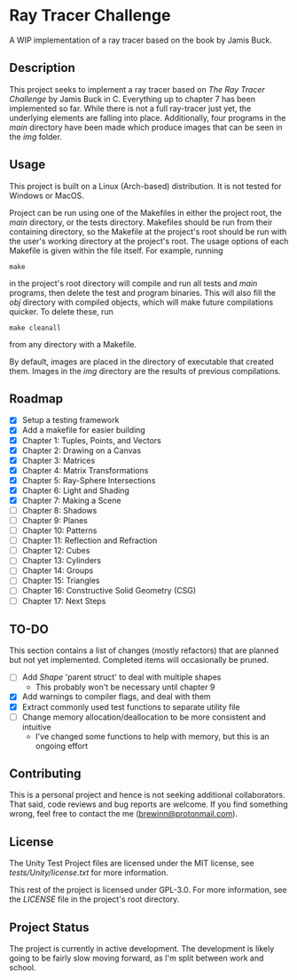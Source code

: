 # Ray Tracer Challenge 
A WIP implementation of a ray tracer based on the book by Jamis Buck.

## Description

This project seeks to implement a ray tracer based on _The Ray Tracer
Challenge_ by Jamis Buck in C. Everything up to chapter 7 has been implemented
so far. While there is not a full ray-tracer just yet, the underlying elements are
falling into place. Additionally, four programs in the _main_ directory have been made which produce
images that can be seen in the _img_ folder. 

## Usage

This project is built on a Linux (Arch-based) distribution. It is not tested
for Windows or MacOS.

Project can be run using one of the Makefiles in either the project root, the
_main_ directory, or the tests directory. Makefiles should be run from their
containing directory, so the Makefile at the project's root should be run with
the user's working directory at the project's root. The usage options of each
Makefile is given within the file itself. For example, running 

```
make
```

in the project's root directory will compile and run all tests and _main_
programs, then delete the test and program binaries. This will also fill the
_obj_ directory with compiled objects, which will make future compilations quicker. To
delete these, run

```
make cleanall
```

from any directory with a Makefile.

By default, images are placed in the directory of executable that created them. Images
in the _img_ directory are the results of previous compilations.

## Roadmap

- [x] Setup a testing framework
- [x] Add a makefile for easier building
- [x] Chapter 1: Tuples, Points, and Vectors
- [x] Chapter 2: Drawing on a Canvas
- [x] Chapter 3: Matrices
- [x] Chapter 4: Matrix Transformations
- [x] Chapter 5: Ray-Sphere Intersections
- [x] Chapter 6: Light and Shading
- [x] Chapter 7: Making a Scene
- [ ] Chapter 8: Shadows
- [ ] Chapter 9: Planes
- [ ] Chapter 10: Patterns
- [ ] Chapter 11: Reflection and Refraction
- [ ] Chapter 12: Cubes
- [ ] Chapter 13: Cylinders
- [ ] Chapter 14: Groups
- [ ] Chapter 15: Triangles
- [ ] Chapter 16: Constructive Solid Geometry (CSG)
- [ ] Chapter 17: Next Steps

## TO-DO

This section contains a list of changes (mostly refactors) that are planned but not yet implemented.
Completed items will occasionally be pruned.

- [ ] Add _Shape_ 'parent struct' to deal with multiple shapes
	- This probably won't be necessary until chapter 9
- [x] Add warnings to compiler flags, and deal with them
- [x] Extract commonly used test functions to separate utility file
- [ ] Change memory allocation/deallocation to be more consistent and intuitive
    - I've changed some functions to help with memory, but this is an ongoing effort

## Contributing

This is a personal project and hence is not seeking additional collaborators.
That said, code reviews and bug reports are welcome. If you find something
wrong, feel free to contact the me (brewinn@protonmail.com).

## License

The Unity Test Project files are licensed under the MIT license, see
_tests/Unity/license.txt_ for more information.

This rest of the project is licensed under GPL-3.0. For more information, see
the _LICENSE_ file in the project's root directory.

## Project Status

The project is currently in active development. The development is likely going
to be fairly slow moving forward, as I'm split between work and school.
